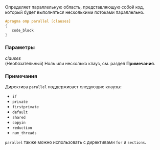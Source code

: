 Определяет параллельную область, представляющую собой код, который будет выполняться несколькими потоками параллельно.

```cpp
#pragma omp parallel [clauses]
{
   code_block
}
```

### Параметры

*clauses*<br/>
(Необязательный) Ноль или несколько клауз, см. раздел **Примечания**.

### Примечания

Директива `parallel` поддерживает следующие клаузы:

- `if`
- `private`
- `firstprivate`
- `default`
- `shared`
- `copyin`
- `reduction`
- `num_threads`

`parallel` также можно использовать с директивами `for` и `sections`.